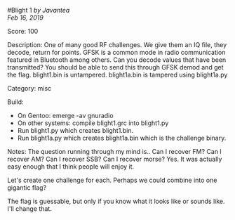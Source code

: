 #Blight 1
*by Javantea*  
*Feb 16, 2019*

Score:
100

Description:
One of many good RF challenges. We give them an IQ file, they decode, return for points.
GFSK is a common mode in radio communication featured in Bluetooth among others.
Can you decode values that have been transmitted?
You should be able to send this through GFSK demod and get the flag.
blight1.bin is untampered.
blight1a.bin is tampered using blight1a.py

Category: misc

Build:
* On Gentoo: emerge -av gnuradio
* On other systems: compile blight1.grc into blight1.py
* Run blight1.py which creates blight1.bin.
* Run blight1a.py which creates blight1a.bin which is the challenge binary.

Notes:
The question running through my mind is.. Can I recover FM? Can I recover AM? Can I recover SSB? Can I recover morse? Yes.
It was actually easy enough that I think people will enjoy it.

Let's create one challenge for each. Perhaps we could combine into one gigantic flag?

The flag is guessable, but only if you know what it looks like or sounds like. I'll change that.


